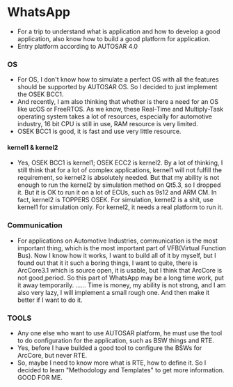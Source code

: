 # WhatsApp
* For a trip to understand what is application and how to develop a good application, 
also know how to build a good platform for application.
* Entry platform according to AUTOSAR 4.0

### OS
* For OS, I don't know how to simulate a perfect OS with all the features should be supported by AUTOSAR OS. 
So I decided to just implement the OSEK BCC1.
* And recently, I am also thinking that whether is there a need for an OS like ucOS or FreeRTOS. As we know,
these Real-Time and Multiply-Task operating system takes a lot of resources, especially for automotive industry,
16 bit CPU is still in use, RAM resource is very limited.
* OSEK BCC1 is good, it is fast and use very little resource.
#### kernel1 & kernel2
* Yes, OSEK BCC1 is kernel1; OSEK ECC2 is kernel2.
    By a lot of thinking, I still think that for a lot of complex applications, kernel1 will not fulfill
the requirement, so kernel2 is absolutely needed.
    But that my ability is not enough to run the kernel2 by simulation method on Qt5.3, so I dropped it. 
But it is OK to run it on a lot of ECUs, such as 9s12 and ARM CM.
    In fact, kernel2 is TOPPERS OSEK.
    For simulation, kernel2 is a shit, use kernel1 for simulation only. For kernel2, it needs a real platform 
to run it.
### Communication
* For applications on Automotive Industries, communication is the most important thing, which is the most 
important part of VFB(Virtual Function Bus).
    Now I know how it works, I want to build all of it by myself, but I found out that it it such a boring
things, I want to quite, there is ArcCore3.1 which is source open, it is usable, but I think that ArcCore
is not good,period.
    So this part of WhatsApp may be a long time work, put it away temporarily.
    ......
    Time is money, my ability is not strong, and I am also very lazy, I will implement a small rough one.
And then make it better if I want to do it.    
### TOOLS
* Any one else who want to use AUTOSAR platform, he must use the tool to do configuration for the application,
such as BSW things and RTE.
* Yes, before I have builded a good tool to configure the BSWs for ArcCore, but never RTE.
* So, maybe I need to know more what is RTE, how to define it. So I decided to learn "Methodology and Templates"
to get more information.
    GOOD FOR ME.




